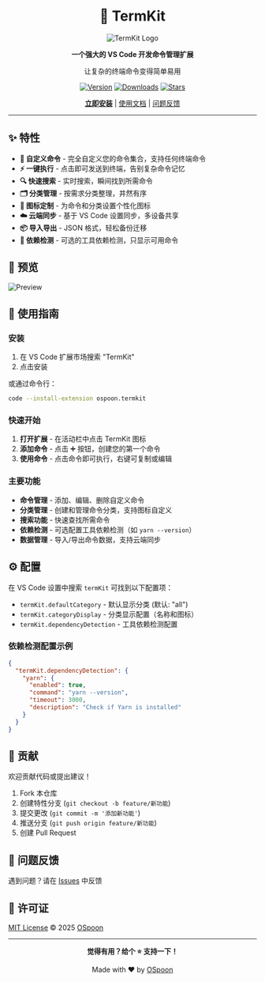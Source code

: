 <div align="center">

# 🚀 TermKit

![TermKit Logo](https://github.com/OSpoon/TermKit/blob/main/res/icon.png?raw=true)

**一个强大的 VS Code 开发命令管理扩展**

让复杂的终端命令变得简单易用

[![Version](https://img.shields.io/visual-studio-marketplace/v/ospoon.termkit?style=flat-square)](https://marketplace.visualstudio.com/items?itemName=ospoon.termkit)
[![Downloads](https://img.shields.io/visual-studio-marketplace/d/ospoon.termkit?style=flat-square)](https://marketplace.visualstudio.com/items?itemName=ospoon.termkit)
[![Stars](https://img.shields.io/github/stars/OSpoon/TermKit?style=flat-square)](https://github.com/OSpoon/TermKit)

[**立即安装**](https://marketplace.visualstudio.com/items?itemName=ospoon.termkit) | [使用文档](#使用指南) | [问题反馈](https://github.com/OSpoon/TermKit/issues)

</div>

---

## ✨ 特性

- **📝 自定义命令** - 完全自定义您的命令集合，支持任何终端命令
- **⚡ 一键执行** - 点击即可发送到终端，告别复杂命令记忆
- **🔍 快速搜索** - 实时搜索，瞬间找到所需命令
- **🗂️ 分类管理** - 按需求分类整理，井然有序
- **🎨 图标定制** - 为命令和分类设置个性化图标
- **☁️ 云端同步** - 基于 VS Code 设置同步，多设备共享
- **📦 导入导出** - JSON 格式，轻松备份迁移
- **🔧 依赖检测** - 可选的工具依赖检测，只显示可用命令

## 📸 预览

![Preview](https://github.com/OSpoon/TermKit/blob/main/screenshots/preview.png?raw=true)

## 🚀 使用指南

### 安装

1. 在 VS Code 扩展市场搜索 "TermKit"
2. 点击安装

或通过命令行：
```bash
code --install-extension ospoon.termkit
```

### 快速开始

1. **打开扩展** - 在活动栏中点击 TermKit 图标
2. **添加命令** - 点击 ➕ 按钮，创建您的第一个命令
3. **使用命令** - 点击命令即可执行，右键可复制或编辑

### 主要功能

- **命令管理** - 添加、编辑、删除自定义命令
- **分类管理** - 创建和管理命令分类，支持图标自定义
- **搜索功能** - 快速查找所需命令
- **依赖检测** - 可选配置工具依赖检测（如 `yarn --version`）
- **数据管理** - 导入/导出命令数据，支持云端同步

## ⚙️ 配置

在 VS Code 设置中搜索 `termKit` 可找到以下配置项：

- `termKit.defaultCategory` - 默认显示分类 (默认: "all")
- `termKit.categoryDisplay` - 分类显示配置（名称和图标）
- `termKit.dependencyDetection` - 工具依赖检测配置

### 依赖检测配置示例

```json
{
  "termKit.dependencyDetection": {
    "yarn": {
      "enabled": true,
      "command": "yarn --version",
      "timeout": 3000,
      "description": "Check if Yarn is installed"
    }
  }
}
```

## 🤝 贡献

欢迎贡献代码或提出建议！

1. Fork 本仓库
2. 创建特性分支 (`git checkout -b feature/新功能`)
3. 提交更改 (`git commit -m '添加新功能'`)
4. 推送分支 (`git push origin feature/新功能`)
5. 创建 Pull Request

## 🐛 问题反馈

遇到问题？请在 [Issues](https://github.com/OSpoon/TermKit/issues) 中反馈

## 📄 许可证

[MIT License](./LICENSE.md) © 2025 [OSpoon](https://github.com/OSpoon)

---

<div align="center">

**觉得有用？给个 ⭐ 支持一下！**

Made with ❤️ by [OSpoon](https://github.com/OSpoon)

</div>
